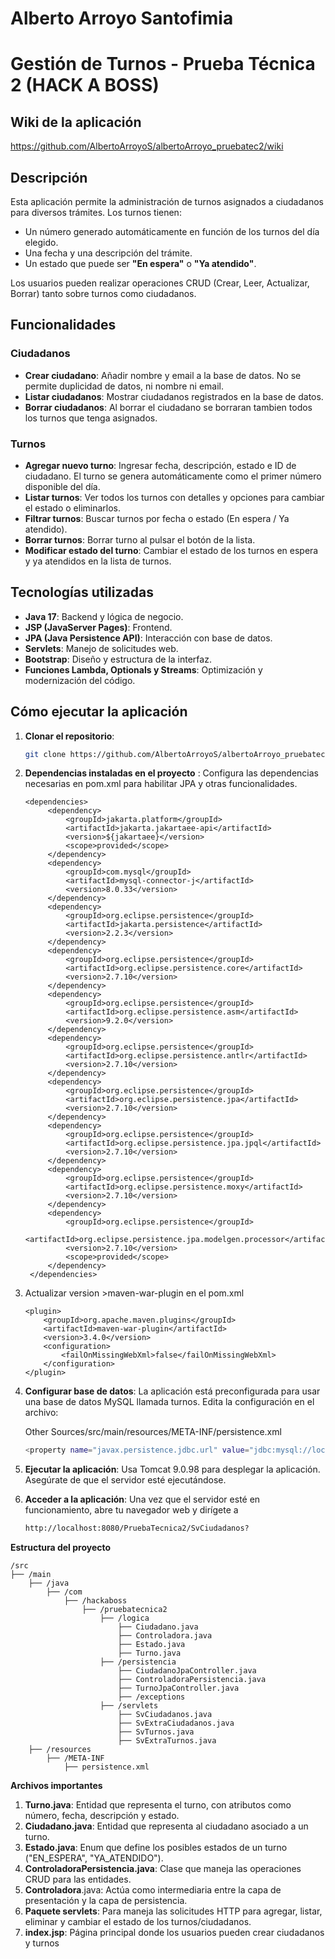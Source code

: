 # Alberto Arroyo Santofimia

# Gestión de Turnos - Prueba Técnica 2 (HACK A BOSS)

## Wiki de la aplicación

https://github.com/AlbertoArroyoS/albertoArroyo_pruebatec2/wiki

## Descripción

Esta aplicación permite la administración de turnos asignados a ciudadanos para diversos trámites. Los turnos tienen:
- Un número generado automáticamente en función de los turnos del día elegido.
- Una fecha y una descripción del trámite.
- Un estado que puede ser **"En espera"** o **"Ya atendido"**.

Los usuarios pueden realizar operaciones CRUD (Crear, Leer, Actualizar, Borrar) tanto sobre turnos como ciudadanos.

## Funcionalidades

### Ciudadanos
- **Crear ciudadano**: Añadir nombre y email a la base de datos. No se permite duplicidad de datos, ni nombre ni email.
- **Listar ciudadanos**: Mostrar ciudadanos registrados en la base de datos.
- **Borrar ciudadanos**: Al borrar el ciudadano se borraran tambien todos los turnos que tenga asignados.

### Turnos
- **Agregar nuevo turno**: Ingresar fecha, descripción, estado e ID de ciudadano. El turno se genera automáticamente como el primer número disponible del día.
- **Listar turnos**: Ver todos los turnos con detalles y opciones para cambiar el estado o eliminarlos.
- **Filtrar turnos**: Buscar turnos por fecha o estado (En espera / Ya atendido).
- **Borrar turnos**: Borrar turno al pulsar el botón de la lista.
- **Modificar estado del turno**: Cambiar el estado de los turnos en espera y ya atendidos en la lista de turnos.

## Tecnologías utilizadas
- **Java 17**: Backend y lógica de negocio.
- **JSP (JavaServer Pages)**: Frontend.
- **JPA (Java Persistence API)**: Interacción con base de datos.
- **Servlets**: Manejo de solicitudes web.
- **Bootstrap**: Diseño y estructura de la interfaz.
- **Funciones Lambda, Optionals y Streams**: Optimización y modernización del código.

## Cómo ejecutar la aplicación

1. **Clonar el repositorio**:
   ```bash
   git clone https://github.com/AlbertoArroyoS/albertoArroyo_pruebatec2.git


1. **Dependencias instaladas en el proyecto** : Configura las dependencias necesarias en pom.xml para habilitar JPA y otras funcionalidades.
   ```
   <dependencies>
        <dependency>
            <groupId>jakarta.platform</groupId>
            <artifactId>jakarta.jakartaee-api</artifactId>
            <version>${jakartaee}</version>
            <scope>provided</scope>
        </dependency>
        <dependency>
            <groupId>com.mysql</groupId>
            <artifactId>mysql-connector-j</artifactId>
            <version>8.0.33</version>
        </dependency>        
        <dependency>
            <groupId>org.eclipse.persistence</groupId>
            <artifactId>jakarta.persistence</artifactId>
            <version>2.2.3</version>
        </dependency>
        <dependency>
            <groupId>org.eclipse.persistence</groupId>
            <artifactId>org.eclipse.persistence.core</artifactId>
            <version>2.7.10</version>
        </dependency>
        <dependency>
            <groupId>org.eclipse.persistence</groupId>
            <artifactId>org.eclipse.persistence.asm</artifactId>
            <version>9.2.0</version>
        </dependency>
        <dependency>
            <groupId>org.eclipse.persistence</groupId>
            <artifactId>org.eclipse.persistence.antlr</artifactId>
            <version>2.7.10</version>
        </dependency>
        <dependency>
            <groupId>org.eclipse.persistence</groupId>
            <artifactId>org.eclipse.persistence.jpa</artifactId>
            <version>2.7.10</version>
        </dependency>
        <dependency>
            <groupId>org.eclipse.persistence</groupId>
            <artifactId>org.eclipse.persistence.jpa.jpql</artifactId>
            <version>2.7.10</version>
        </dependency>
        <dependency>
            <groupId>org.eclipse.persistence</groupId>
            <artifactId>org.eclipse.persistence.moxy</artifactId>
            <version>2.7.10</version>
        </dependency>
        <dependency>
            <groupId>org.eclipse.persistence</groupId>
            <artifactId>org.eclipse.persistence.jpa.modelgen.processor</artifactId>
            <version>2.7.10</version>
            <scope>provided</scope>
        </dependency> 
    </dependencies>
   ```
1. Actualizar version >maven-war-plugin en el pom.xml
   ```
   <plugin>
       <groupId>org.apache.maven.plugins</groupId>
       <artifactId>maven-war-plugin</artifactId>
       <version>3.4.0</version>
       <configuration>
           <failOnMissingWebXml>false</failOnMissingWebXml>
       </configuration>
   </plugin>
   ```
   
1. **Configurar base de datos**: La aplicación está preconfigurada para usar una base de datos MySQL llamada turnos.
   Edita la configuración en el archivo:
   
   Other Sources/src/main/resources/META-INF/persistence.xml
   ```bash
   <property name="javax.persistence.jdbc.url" value="jdbc:mysql://localhost:3306/turnos?serverTimezone=UTC"/>

1. **Ejecutar la aplicación**: Usa Tomcat 9.0.98 para desplegar la aplicación. Asegúrate de que el servidor esté ejecutándose.
1. **Acceder a la aplicación**: Una vez que el servidor esté en funcionamiento, abre tu navegador web y dirígete a
   ```bash
   http://localhost:8080/PruebaTecnica2/SvCiudadanos?

**Estructura del proyecto**
   ```
   /src
  ├── /main
       ├── /java
           ├── /com
               ├── /hackaboss
                   ├── /pruebatecnica2
                       ├── /logica
                           ├── Ciudadano.java
                           ├── Controladora.java
                           ├── Estado.java
                           ├── Turno.java
                       ├── /persistencia
                           ├── CiudadanoJpaController.java
                           ├── ControladoraPersistencia.java
                           ├── TurnoJpaController.java
                           ├── /exceptions
                       ├── /servlets
                           ├── SvCiudadanos.java
                           ├── SvExtraCiudadanos.java
                           ├── SvTurnos.java
                           ├── SvExtraTurnos.java
       ├── /resources
           ├── /META-INF
               ├── persistence.xml

   ```

**Archivos importantes**

1. **Turno.java**: Entidad que representa el turno, con atributos como número, fecha, descripción y estado.
1. **Ciudadano.java**: Entidad que representa al ciudadano asociado a un turno.
1. **Estado.java**: Enum que define los posibles estados de un turno ("EN\_ESPERA", "YA\_ATENDIDO").
1. **ControladoraPersistencia.java**: Clase que maneja las operaciones CRUD para las entidades.
1. **Controladora**.java: Actúa como intermediaria entre la capa de presentación y la capa de persistencia.
1. **Paquete servlets**: Para maneja las solicitudes HTTP para agregar, listar, eliminar y cambiar el estado de los turnos/ciudadanos.
1. **index.jsp**: Página principal donde los usuarios pueden crear ciudadanos y turnos



